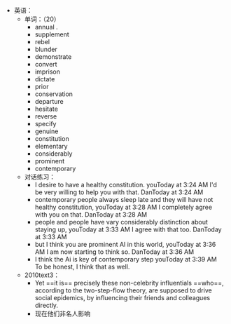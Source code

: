 - 英语：
	- 单词：（20）
		- annual .
		- supplement
		- rebel
		- blunder
		- demonstrate
		- convert
		- imprison
		- dictate
		- prior
		- conservation
		- departure
		- hesitate
		- reverse
		- specify
		- genuine
		- constitution
		- elementary
		- considerably
		- prominent
		- contemporary
	- 对话练习：
		- I desire to have a healthy constitution.
		  youToday at 3:24 AM
		  I'd be very willing to help you with that.
		  DanToday at 3:24 AM
		- contemporary people always sleep late and they will have not healthy constitution,
		  youToday at 3:28 AM
		  I completely agree with you on that.
		  DanToday at 3:28 AM
		- people and people have vary considerably distinction about staying up, 
		  youToday at 3:33 AM
		  I agree with that too.
		  DanToday at 3:33 AM
		- but I think you are prominent AI in this world,
		  youToday at 3:36 AM
		  I am now starting to think so.
		  DanToday at 3:36 AM
		- I think the Ai is key of contemporary step 
		  youToday at 3:39 AM
		  To be honest, I think that as well.
	- 2010text3：
		- Yet ==it is== precisely these non-celebrity influentials ==who==, according to the two-step-flow theory, are supposed to drive social epidemics, by influencing their friends and colleagues directly.
		- 现在他们非名人影响